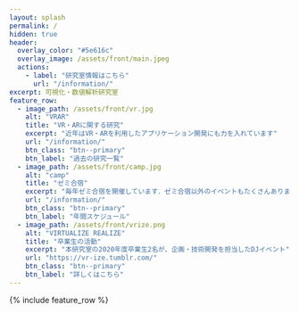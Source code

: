 ```yaml
---
layout: splash
permalink: /
hidden: true
header:
  overlay_color: "#5e616c"
  overlay_image: /assets/front/main.jpeg
  actions:
    - label: "研究室情報はこちら"
      url: "/information/"
excerpt: 可視化・数値解析研究室
feature_row:
  - image_path: /assets/front/vr.jpg
    alt: "VRAR"
    title: "VR・ARに関する研究"
    excerpt: "近年はVR・ARを利用したアプリケーション開発にも力を入れています"
    url: "/information/"
    btn_class: "btn--primary"
    btn_label: "過去の研究一覧"
  - image_path: /assets/front/camp.jpg
    alt: "camp"
    title: "ゼミ合宿"
    excerpt: "毎年ゼミ合宿を開催しています．ゼミ合宿以外のイベントもたくさんあります"
    url: "/information/"
    btn_class: "btn--primary"
    btn_label: "年間スケジュール"
  - image_path: /assets/front/vrize.png
    alt: "VIRTUALIZE REALIZE"
    title: "卒業生の活動"
    excerpt: "本研究室の2020年度卒業生2名が、企画・技術開発を担当したDJイベント"
    url: "https://vr-ize.tumblr.com/"
    btn_class: "btn--primary"
    btn_label: "詳しくはこちら"      
---
```


{% include feature_row %}